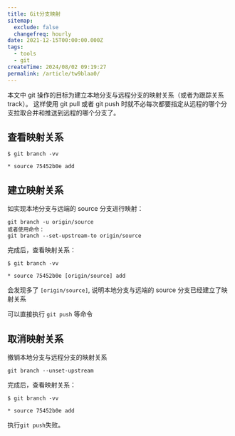 ```yaml
---
title: Git分支映射
sitemap:
  exclude: false
  changefreq: hourly
date: 2021-12-15T00:00:00.000Z
tags:
  - tools
  - git
createTime: 2024/08/02 09:19:27
permalink: /article/tw9blaa0/
---
```


本文中 git 操作的目标为建立本地分支与远程分支的映射关系（或者为跟踪关系 track）。
这样使用 git pull 或者 git push 时就不必每次都要指定从远程的哪个分支拉取合并和推送到远程的哪个分支了。

## 查看映射关系

```shell
$ git branch -vv

* source 75452b0e add
```

## 建立映射关系

如实现本地分支与远端的 source 分支进行映射：

```shell
git branch -u origin/source
或者使用命令：
git branch --set-upstream-to origin/source
```

完成后，查看映射关系：

```shell
$ git branch -vv

* source 75452b0e [origin/source] add
```

会发现多了 `[origin/source]`, 说明本地分支与远端的 source 分支已经建立了映射关系

可以直接执行 `git push` 等命令

## 取消映射关系

撤销本地分支与远程分支的映射关系

```
git branch --unset-upstream
```

完成后，查看映射关系：

```shell
$ git branch -vv

* source 75452b0e add
```

执行`git push`失败。
